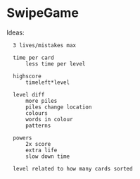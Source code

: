 SwipeGame
=========

Ideas: 

      3 lives/mistakes max
      
      time per card
          less time per level
          
      highscore
          timeleft*level
          
      level diff
          more piles
          piles change location
          colours
          words in colour
          patterns
          
      powers
          2x score
          extra life
          slow down time
          
      level related to how many cards sorted

